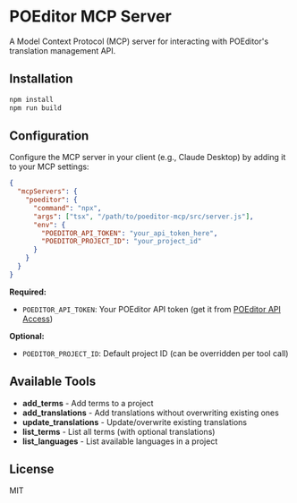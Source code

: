 # POEditor MCP Server

A Model Context Protocol (MCP) server for interacting with POEditor's translation management API.

## Installation

```bash
npm install
npm run build
```

## Configuration

Configure the MCP server in your client (e.g., Claude Desktop) by adding it to your MCP settings:

```json
{
  "mcpServers": {
    "poeditor": {
      "command": "npx",
      "args": ["tsx", "/path/to/poeditor-mcp/src/server.js"],
      "env": {
        "POEDITOR_API_TOKEN": "your_api_token_here",
        "POEDITOR_PROJECT_ID": "your_project_id"
      }
    }
  }
}
```

**Required:**
- `POEDITOR_API_TOKEN`: Your POEditor API token (get it from [POEditor API Access](https://poeditor.com/account/api))

**Optional:**
- `POEDITOR_PROJECT_ID`: Default project ID (can be overridden per tool call)

## Available Tools

- **add_terms** - Add terms to a project
- **add_translations** - Add translations without overwriting existing ones
- **update_translations** - Update/overwrite existing translations
- **list_terms** - List all terms (with optional translations)
- **list_languages** - List available languages in a project

## License

MIT
